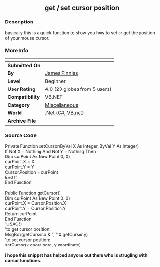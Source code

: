 ﻿<div align="center">

## get / set cursor position


</div>

### Description

basically this is a quick function to show you how to set or get the position of your mouse cursor.
 
### More Info
 


<span>             |<span>
---                |---
**Submitted On**   |
**By**             |[James Finniss](https://github.com/Planet-Source-Code/PSCIndex/blob/master/ByAuthor/james-finniss.md)
**Level**          |Beginner
**User Rating**    |4.0 (20 globes from 5 users)
**Compatibility**  |VB\.NET
**Category**       |[Miscellaneous](https://github.com/Planet-Source-Code/PSCIndex/blob/master/ByCategory/miscellaneous__10-1.md)
**World**          |[\.Net \(C\#, VB\.net\)](https://github.com/Planet-Source-Code/PSCIndex/blob/master/ByWorld/net-c-vb-net.md)
**Archive File**   |[](https://github.com/Planet-Source-Code/james-finniss-get-set-cursor-position__10-4240/archive/master.zip)





### Source Code

Private Function setCursor(ByVal X As Integer, ByVal Y As Integer)<br>
If Not X = Nothing And Not Y = Nothing Then<br>
Dim curPoint As New Point(0, 0)<br>
curPoint.X = X<br>
curPoint.Y = Y<br>
Cursor.Position = curPoint<br>
End If<br>
End Function<br><br>
Public Function getCursor()<br>
Dim curPoint As New Point(0, 0)<br>
curPoint.X = Cursor.Position.X<br>
curPoint.Y = Cursor.Position.Y<br>
Return curPoint<br>
End Function<br>
'USAGE:<br>
'to get cursor position:<br>
MsgBox(getCursor.x & ", " & getCursor.y)<br>
'to set cursor position:<br>
setCursor(x coordinate, y coordinate)<br><br>
<b>i hope this snippet has helped anyone out there who is strugling with cursor functions.</b>

